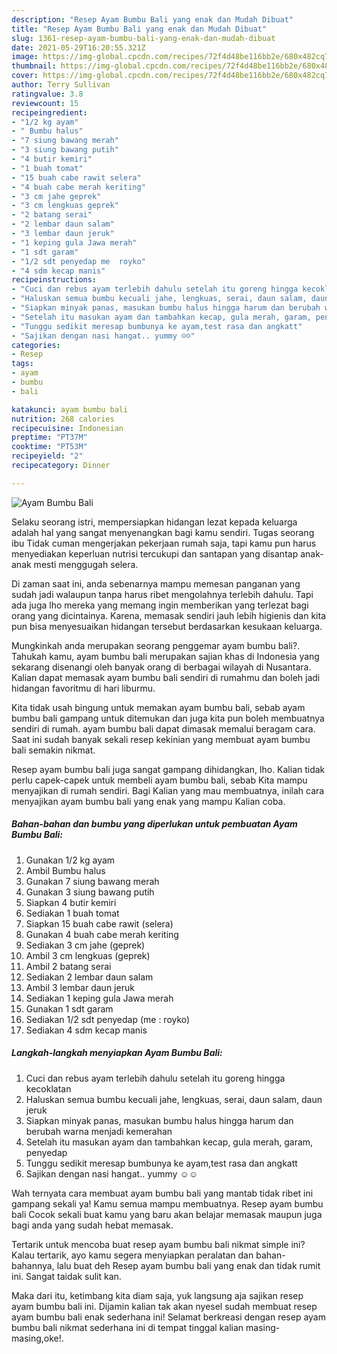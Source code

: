 ```yaml
---
description: "Resep Ayam Bumbu Bali yang enak dan Mudah Dibuat"
title: "Resep Ayam Bumbu Bali yang enak dan Mudah Dibuat"
slug: 1361-resep-ayam-bumbu-bali-yang-enak-dan-mudah-dibuat
date: 2021-05-29T16:20:55.321Z
image: https://img-global.cpcdn.com/recipes/72f4d48be116bb2e/680x482cq70/ayam-bumbu-bali-foto-resep-utama.jpg
thumbnail: https://img-global.cpcdn.com/recipes/72f4d48be116bb2e/680x482cq70/ayam-bumbu-bali-foto-resep-utama.jpg
cover: https://img-global.cpcdn.com/recipes/72f4d48be116bb2e/680x482cq70/ayam-bumbu-bali-foto-resep-utama.jpg
author: Terry Sullivan
ratingvalue: 3.8
reviewcount: 15
recipeingredient:
- "1/2 kg ayam"
- " Bumbu halus"
- "7 siung bawang merah"
- "3 siung bawang putih"
- "4 butir kemiri"
- "1 buah tomat"
- "15 buah cabe rawit selera"
- "4 buah cabe merah keriting"
- "3 cm jahe geprek"
- "3 cm lengkuas geprek"
- "2 batang serai"
- "2 lembar daun salam"
- "3 lembar daun jeruk"
- "1 keping gula Jawa merah"
- "1 sdt garam"
- "1/2 sdt penyedap me  royko"
- "4 sdm kecap manis"
recipeinstructions:
- "Cuci dan rebus ayam terlebih dahulu setelah itu goreng hingga kecoklatan"
- "Haluskan semua bumbu kecuali jahe, lengkuas, serai, daun salam, daun jeruk"
- "Siapkan minyak panas, masukan bumbu halus hingga harum dan berubah warna menjadi kemerahan"
- "Setelah itu masukan ayam dan tambahkan kecap, gula merah, garam, penyedap"
- "Tunggu sedikit meresap bumbunya ke ayam,test rasa dan angkatt"
- "Sajikan dengan nasi hangat.. yummy ☺☺"
categories:
- Resep
tags:
- ayam
- bumbu
- bali

katakunci: ayam bumbu bali 
nutrition: 268 calories
recipecuisine: Indonesian
preptime: "PT37M"
cooktime: "PT53M"
recipeyield: "2"
recipecategory: Dinner

---
```



![Ayam Bumbu Bali](https://img-global.cpcdn.com/recipes/72f4d48be116bb2e/680x482cq70/ayam-bumbu-bali-foto-resep-utama.jpg)

Selaku seorang istri, mempersiapkan hidangan lezat kepada keluarga adalah hal yang sangat menyenangkan bagi kamu sendiri. Tugas seorang ibu Tidak cuman mengerjakan pekerjaan rumah saja, tapi kamu pun harus menyediakan keperluan nutrisi tercukupi dan santapan yang disantap anak-anak mesti menggugah selera.

Di zaman  saat ini, anda sebenarnya mampu memesan panganan yang sudah jadi walaupun tanpa harus ribet mengolahnya terlebih dahulu. Tapi ada juga lho mereka yang memang ingin memberikan yang terlezat bagi orang yang dicintainya. Karena, memasak sendiri jauh lebih higienis dan kita pun bisa menyesuaikan hidangan tersebut berdasarkan kesukaan keluarga. 



Mungkinkah anda merupakan seorang penggemar ayam bumbu bali?. Tahukah kamu, ayam bumbu bali merupakan sajian khas di Indonesia yang sekarang disenangi oleh banyak orang di berbagai wilayah di Nusantara. Kalian dapat memasak ayam bumbu bali sendiri di rumahmu dan boleh jadi hidangan favoritmu di hari liburmu.

Kita tidak usah bingung untuk memakan ayam bumbu bali, sebab ayam bumbu bali gampang untuk ditemukan dan juga kita pun boleh membuatnya sendiri di rumah. ayam bumbu bali dapat dimasak memalui beragam cara. Saat ini sudah banyak sekali resep kekinian yang membuat ayam bumbu bali semakin nikmat.

Resep ayam bumbu bali juga sangat gampang dihidangkan, lho. Kalian tidak perlu capek-capek untuk membeli ayam bumbu bali, sebab Kita mampu menyajikan di rumah sendiri. Bagi Kalian yang mau membuatnya, inilah cara menyajikan ayam bumbu bali yang enak yang mampu Kalian coba.

<!--inarticleads1-->

##### Bahan-bahan dan bumbu yang diperlukan untuk pembuatan Ayam Bumbu Bali:

1. Gunakan 1/2 kg ayam
1. Ambil  Bumbu halus
1. Gunakan 7 siung bawang merah
1. Gunakan 3 siung bawang putih
1. Siapkan 4 butir kemiri
1. Sediakan 1 buah tomat
1. Siapkan 15 buah cabe rawit (selera)
1. Gunakan 4 buah cabe merah keriting
1. Sediakan 3 cm jahe (geprek)
1. Ambil 3 cm lengkuas (geprek)
1. Ambil 2 batang serai
1. Sediakan 2 lembar daun salam
1. Ambil 3 lembar daun jeruk
1. Sediakan 1 keping gula Jawa merah
1. Gunakan 1 sdt garam
1. Sediakan 1/2 sdt penyedap (me : royko)
1. Sediakan 4 sdm kecap manis




<!--inarticleads2-->

##### Langkah-langkah menyiapkan Ayam Bumbu Bali:

1. Cuci dan rebus ayam terlebih dahulu setelah itu goreng hingga kecoklatan
1. Haluskan semua bumbu kecuali jahe, lengkuas, serai, daun salam, daun jeruk
1. Siapkan minyak panas, masukan bumbu halus hingga harum dan berubah warna menjadi kemerahan
1. Setelah itu masukan ayam dan tambahkan kecap, gula merah, garam, penyedap
1. Tunggu sedikit meresap bumbunya ke ayam,test rasa dan angkatt
1. Sajikan dengan nasi hangat.. yummy ☺☺




Wah ternyata cara membuat ayam bumbu bali yang mantab tidak ribet ini gampang sekali ya! Kamu semua mampu membuatnya. Resep ayam bumbu bali Cocok sekali buat kamu yang baru akan belajar memasak maupun juga bagi anda yang sudah hebat memasak.

Tertarik untuk mencoba buat resep ayam bumbu bali nikmat simple ini? Kalau tertarik, ayo kamu segera menyiapkan peralatan dan bahan-bahannya, lalu buat deh Resep ayam bumbu bali yang enak dan tidak rumit ini. Sangat taidak sulit kan. 

Maka dari itu, ketimbang kita diam saja, yuk langsung aja sajikan resep ayam bumbu bali ini. Dijamin kalian tak akan nyesel sudah membuat resep ayam bumbu bali enak sederhana ini! Selamat berkreasi dengan resep ayam bumbu bali nikmat sederhana ini di tempat tinggal kalian masing-masing,oke!.

